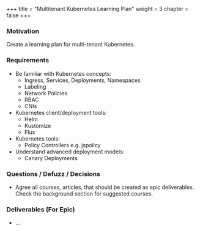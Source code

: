+++
title = "Multitenant Kubernetes Learning Plan"
weight = 3
chapter = false
+++

### Motivation

Create a learning plan for multi-tenant Kubernetes.

### Requirements

* Be familiar with Kubernetes concepts:
  * Ingress, Services, Deployments, Namespaces
  * Labeling
  * Network Policies
  * RBAC
  * CNIs
* Kubernetes client/deployment tools:
  * Helm
  * Kustomize
  * Flux
* Kubernetes tools:
  * Policy Controllers e.g. jspolicy 
* Understand advanced deployment models:
  * Canary Deployments

### Questions / Defuzz / Decisions

* Agree all courses, articles, that should be created as epic deliverables. Check the background section for suggested courses.

### Deliverables (For Epic)

* ...
